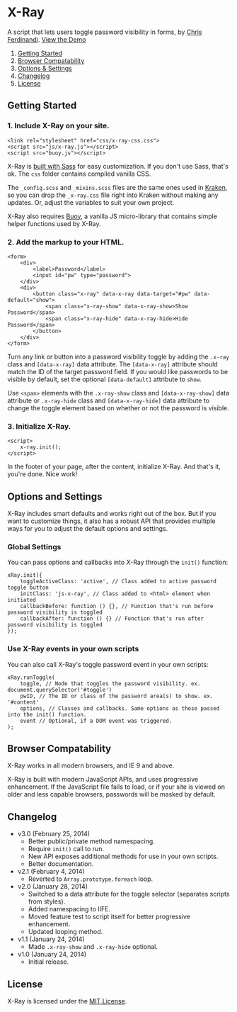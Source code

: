 # X-Ray
A script that lets users toggle password visibility in forms, by [Chris Ferdinandi](http://gomakethings.com). [View the Demo](http://cferdinandi.github.io/x-ray/)

1. [Getting Started](#getting-started)
2. [Browser Compatability](#browser-compatability)
3. [Options & Settings](#options-and-settings)
4. [Changelog](#changelog)
5. [License](#license)



## Getting Started

### 1. Include X-Ray on your site.

	<link rel="stylesheet" href="css/x-ray-css.css">
	<script src="js/x-ray.js"></script>
	<script src="buoy.js"></script>

X-Ray is [built with Sass](http://sass-lang.com/) for easy customization. If you don't use Sass, that's ok. The `css` folder contains compiled vanilla CSS.

The `_config.scss` and `_mixins.scss` files are the same ones used in [Kraken](http://cferdinandi.github.io/kraken/), so you can drop the `_x-ray.css` file right into Kraken without making any updates. Or, adjust the variables to suit your own project.

X-Ray also requires [Buoy](http://cferdinandi.github.io/buoy/), a vanilla JS micro-library that contains simple helper functions used by X-Ray.

### 2. Add the markup to your HTML.

	<form>
		<div>
			<label>Password</label>
			<input id="pw" type="password">
		</div>
		<div>
			<button class="x-ray" data-x-ray data-target="#pw" data-default="show">
				<span class="x-ray-show" data-x-ray-show>Show Password</span>
				<span class="x-ray-hide" data-x-ray-hide>Hide Password</span>
			</button>
		</div>
	</form>

Turn any link or button into a password visibility toggle by adding the `.x-ray` class and `[data-x-ray]` data attribute. The `[data-x-ray]` attribute should match the ID of the target password field. If you would like passwords to be visible by default, set the optional `[data-default]` attribute to `show`.

Use `<span>` elements with the `.x-ray-show` class and `[data-x-ray-show]` data attribute or `.x-ray-hide` class and `[data-x-ray-hide]` data attribute to change the toggle element based on whether or not the password is visible.

### 3. Initialize X-Ray.

	<script>
		x-ray.init();
	</script>

In the footer of your page, after the content, initialize X-Ray. And that's it, you're done. Nice work!



## Options and Settings

X-Ray includes smart defaults and works right out of the box. But if you want to customize things, it also has a robust API that provides multiple ways for you to adjust the default options and settings.

### Global Settings

You can pass options and callbacks into X-Ray through the `init()` function:

	xRay.init({
		toggleActiveClass: 'active', // Class added to active password toggle button
		initClass: 'js-x-ray', // Class added to <html> element when initiated
		callbackBefore: function () {}, // Function that's run before password visibility is toggled
		callbackAfter: function () {} // Function that's run after password visibility is toggled
	});

### Use X-Ray events in your own scripts

You can also call X-Ray's toggle password event in your own scripts:

	xRay.runToggle(
		toggle, // Node that toggles the password visibility. ex. document.querySelector('#toggle')
		pwID, // The ID or class of the password area(s) to show. ex. '#content'
		options, // Classes and callbacks. Same options as those passed into the init() function.
		event // Optional, if a DOM event was triggered.
	);



## Browser Compatability

X-Ray works in all modern browsers, and IE 9 and above.

X-Ray is built with modern JavaScript APIs, and uses progressive enhancement. If the JavaScript file fails to load, or if your site is viewed on older and less capable browsers, passwords will be masked by default.



## Changelog
* v3.0 (February 25, 2014)
  * Better public/private method namespacing.
  * Require `init()` call to run.
  * New API exposes additional methods for use in your own scripts.
  * Better documentation.
* v2.1 (February 4, 2014)
  * Reverted to `Array.prototype.foreach` loop.
* v2.0 (January 28, 2014)
  * Switched to a data attribute for the toggle selector (separates scripts from styles).
  * Added namespacing to IIFE.
  * Moved feature test to script itself for better progressive enhancement.
  * Updated looping method.
* v1.1 (January 24, 2014)
  * Made `.x-ray-show` and `.x-ray-hide` optional.
* v1.0 (January 24, 2014)
  * Initial release.



## License
X-Ray is licensed under the [MIT License](http://gomakethings.com/mit/).